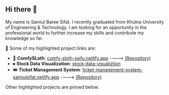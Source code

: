 ## Hi there 👋

My name is Samiul Baree Sifat. I recently graduated from Khulna University of Engineering & Technology. I am looking for an opportunity in the professional world to further increase my skills and contribute my knowledge so far. 

🔭 Some of my highlighted project links are:

- 💒 **ComfySLoth**: [comfy-sloth-ssifu.netlify.app](https://comfy-sloth-ssifu.netlify.app/)&nbsp;---->&nbsp;[(Repository)](https://github.com/ssifu/ComfySloth)
- ⏹ **Stock Data Visualization**: [stock-data-visualiztion](https://github.com/ssifu/Stock-Data-Visualization-Frontend/)
- 🎟 **Ticket Management System**: [ticket-management-system-samiulsifat.netlify.app](https://ticket-management-system-samiulsifat.netlify.app/)&nbsp;---->&nbsp;[(Repository)](https://github.com/ssifu/Ticket-Management-System)

Other highlighted projects are pinned below.
<!--
**ssifu/ssifu** is a ✨ _special_ ✨ repository because its `README.md` (this file) appears on your GitHub profile.

Here are some ideas to get you started:

- 🔭 I’m currently working on ...
- 🌱 I’m currently learning ...
- 👯 I’m looking to collaborate on ...
- 🤔 I’m looking for help with ...
- 💬 Ask me about ...
- 📫 How to reach me: ...
- 😄 Pronouns: ...
- ⚡ Fun fact: ...
-->
